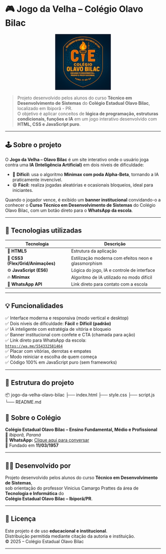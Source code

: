 # 🎮 Jogo da Velha – Colégio Olavo Bilac

<p align="center">
  <img src="Bilac.png" alt="Colégio Olavo Bilac" width="180"/>
</p>

> Projeto desenvolvido pelos alunos do curso **Técnico em Desenvolvimento de Sistemas** do **Colégio Estadual Olavo Bilac**, localizado em Ibiporã - PR.  
> O objetivo é aplicar conceitos de **lógica de programação, estruturas condicionais, funções e IA** em um jogo interativo desenvolvido com **HTML, CSS e JavaScript puro**.

---

## 🕹️ Sobre o projeto

O **Jogo da Velha – Olavo Bilac** é um site interativo onde o usuário joga contra uma **IA (Inteligência Artificial)** em dois níveis de dificuldade:

- 🧠 **Difícil:** usa o algoritmo **Minimax com poda Alpha-Beta**, tornando a IA praticamente invencível.  
- 😄 **Fácil:** realiza jogadas aleatórias e ocasionais bloqueios, ideal para iniciantes.

Quando o jogador vence, é exibido um **banner institucional** convidando-o a conhecer o **Curso Técnico em Desenvolvimento de Sistemas** do Colégio Olavo Bilac, com um botão direto para o **WhatsApp da escola**.

---

## 🚀 Tecnologias utilizadas

| Tecnologia | Descrição |
|-------------|------------|
| 🧩 **HTML5** | Estrutura da aplicação |
| 🎨 **CSS3 (Flex/Grid/Animações)** | Estilização moderna com efeitos neon e glassmorphism |
| ⚙️ **JavaScript (ES6)** | Lógica do jogo, IA e controle de interface |
| 🔥 **Minimax** | Algoritmo de IA utilizado no modo difícil |
| 💬 **WhatsApp API** | Link direto para contato com a escola |

---

## 💡 Funcionalidades

✅ Interface moderna e responsiva (modo vertical e desktop)  
✅ Dois níveis de dificuldade: **Fácil** e **Difícil (padrão)**  
✅ IA inteligente com estratégia de vitória e bloqueio  
✅ Banner institucional com confete e CTA (chamada para ação)  
✅ Link direto para WhatsApp da escola:  
[`https://wa.me/554332581464`](https://wa.me/554332581464)  
✅ Placar com vitórias, derrotas e empates  
✅ Modo reiniciar e escolha de quem começa  
✅ Código 100% em JavaScript puro (sem frameworks)

---

## 🧩 Estrutura do projeto
📦 jogo-da-velha-olavo-bilac
├── index.html
├── style.css
├── script.js
└── README.md


## 🏫 Sobre o Colégio

**Colégio Estadual Olavo Bilac – Ensino Fundamental, Médio e Profissional**  
📍 *Ibiporã, Paraná*  
💬 **WhatsApp:** [Clique aqui para conversar](https://wa.me/554332581464?text=Olá!%20Gostaria%20de%20saber%20mais%20sobre%20o%20Curso%20Técnico%20em%20Desenvolvimento%20de%20Sistemas%20do%20Colégio%20Olavo%20Bilac.)  
📅 Fundado em **11/03/1957**

---

## 👨‍💻 Desenvolvido por

Projeto desenvolvido pelos alunos do curso **Técnico em Desenvolvimento de Sistemas**,  
sob orientação do professor Vinicius Camargo Prattes da área de **Tecnologia e Informática** do  
**Colégio Estadual Olavo Bilac – Ibiporã/PR**.

---

## 📜 Licença

Este projeto é de uso **educacional e institucional**.  
Distribuição permitida mediante citação da autoria e instituição.  
© 2025 – Colégio Estadual Olavo Bilac

---
